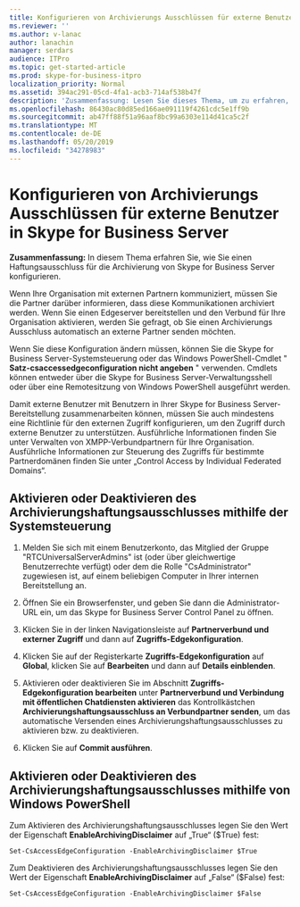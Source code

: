 ```yaml
---
title: Konfigurieren von Archivierungs Ausschlüssen für externe Benutzer in Skype for Business Server
ms.reviewer: ''
ms.author: v-lanac
author: lanachin
manager: serdars
audience: ITPro
ms.topic: get-started-article
ms.prod: skype-for-business-itpro
localization_priority: Normal
ms.assetid: 394ac291-05cd-4fa1-acb3-714af538b47f
description: 'Zusammenfassung: Lesen Sie dieses Thema, um zu erfahren, wie Sie eine Archivierungs Verzichterklärung für Skype for Business Server konfigurieren.'
ms.openlocfilehash: 86430ac80d85ed166ae091119f4261cdc5e1ff9b
ms.sourcegitcommit: ab47ff88f51a96aaf8bc99a6303e114d41ca5c2f
ms.translationtype: MT
ms.contentlocale: de-DE
ms.lasthandoff: 05/20/2019
ms.locfileid: "34278983"
---
```

# <a name="configure-archiving-disclaimers-for-external-users-in-skype-for-business-server"></a>Konfigurieren von Archivierungs Ausschlüssen für externe Benutzer in Skype for Business Server
 
**Zusammenfassung:** In diesem Thema erfahren Sie, wie Sie einen Haftungsausschluss für die Archivierung von Skype for Business Server konfigurieren.
  
Wenn Ihre Organisation mit externen Partnern kommuniziert, müssen Sie die Partner darüber informieren, dass diese Kommunikationen archiviert werden. Wenn Sie einen Edgeserver bereitstellen und den Verbund für Ihre Organisation aktivieren, werden Sie gefragt, ob Sie einen Archivierungs Ausschluss automatisch an externe Partner senden möchten. 
  
Wenn Sie diese Konfiguration ändern müssen, können Sie die Skype for Business Server-Systemsteuerung oder das Windows PowerShell-Cmdlet " **Satz-csaccessedgeconfiguration nicht angeben** " verwenden. Cmdlets können entweder über die Skype for Business Server-Verwaltungsshell oder über eine Remotesitzung von Windows PowerShell ausgeführt werden.
  
Damit externe Benutzer mit Benutzern in Ihrer Skype for Business Server-Bereitstellung zusammenarbeiten können, müssen Sie auch mindestens eine Richtlinie für den externen Zugriff konfigurieren, um den Zugriff durch externe Benutzer zu unterstützen. Ausführliche Informationen finden Sie unter Verwalten von XMPP-Verbundpartnern für Ihre Organisation. Ausführliche Informationen zur Steuerung des Zugriffs für bestimmte Partnerdomänen finden Sie unter „Control Access by Individual Federated Domains“.
  
## <a name="enable-or-disable-archiving-disclaimer-using-the-control-panel"></a>Aktivieren oder Deaktivieren des Archivierungshaftungsausschlusses mithilfe der Systemsteuerung

1. Melden Sie sich mit einem Benutzerkonto, das Mitglied der Gruppe "RTCUniversalServerAdmins" ist (oder über gleichwertige Benutzerrechte verfügt) oder dem die Rolle "CsAdministrator" zugewiesen ist, auf einem beliebigen Computer in Ihrer internen Bereitstellung an.
    
2. Öffnen Sie ein Browserfenster, und geben Sie dann die Administrator-URL ein, um das Skype for Business Server Control Panel zu öffnen. 
    
3. Klicken Sie in der linken Navigationsleiste auf **Partnerverbund und externer Zugriff** und dann auf **Zugriffs-Edgekonfiguration**.
    
4. Klicken Sie auf der Registerkarte **Zugriffs-Edgekonfiguration** auf **Global**, klicken Sie auf **Bearbeiten** und dann auf **Details einblenden**.
    
5. Aktivieren oder deaktivieren Sie im Abschnitt **Zugriffs-Edgekonfiguration bearbeiten** unter **Partnerverbund und Verbindung mit öffentlichen Chatdiensten aktivieren** das Kontrollkästchen **Archivierungshaftungsausschluss an Verbundpartner senden**, um das automatische Versenden eines Archivierungshaftungsausschlusses zu aktivieren bzw. zu deaktivieren.
    
6. Klicken Sie auf **Commit ausführen**.
    
## <a name="enable-or-disable-archiving-disclaimer-using-windows-powershell"></a>Aktivieren oder Deaktivieren des Archivierungshaftungsausschlusses mithilfe von Windows PowerShell

Zum Aktivieren des Archivierungshaftungsausschlusses legen Sie den Wert der Eigenschaft **EnableArchivingDisclaimer** auf „True“ ($True) fest:
  
```
Set-CsAccessEdgeConfiguration -EnableArchivingDisclaimer $True
```

Zum Deaktivieren des Archivierungshaftungsausschlusses legen Sie den Wert der Eigenschaft **EnableArchivingDisclaimer** auf „False“ ($False) fest:
  
```
Set-CsAccessEdgeConfiguration -EnableArchivingDisclaimer $False
```


